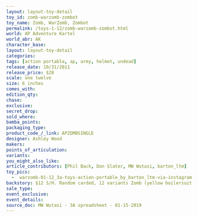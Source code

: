 ```yaml
---
layout: layout-toy-detail 
toy_id: zomb-warzomb-zombot
toy_name: Zomb, WarZomb, Zombot
permalink: /toys-1-12/zomb-warzomb-zombot.html
world: AP Adventure Kartel
world_abr: AK
character_base: 
layout: layout-toy-detail
categories: 
tags: [action portable, ap, army, helmet, undead] 
release_date: 10/31/2011
release_price: $28 
scale: one twelve
size: 6 inches
comes_with: 
edition_qty: 
chase: 
exclusive: 
secret_drop: 
sold_where: 
bamba_points: 
packaging_type: 
product_code_/_link: APZOMBSINGLE
designer: Ashley Wood
makers: 
points_of_articulation: 
variants: 
you_might_also_like: 
article_contributors: [Phil Back, Don Slater, MW Wutasi, barton_ltm]
toy_pics: 
  -  warzomb-01-12_3a-toys-action-portable_by_barton_ltm-via-instagram.jpg
backstory: $12 S/H. Random carded, 12 variants Zomb (yellow boilersuit with orange left sleeve, orange boilersuit), WarZomb, ZombBot (black in black boilersuit)
sale_type: 
event_exclusive: 
event_details: 
source_doc: MW Wutasi - 3A spreadsheet - 01-15-2019
---
```

